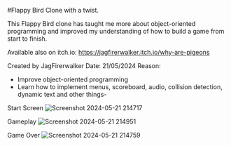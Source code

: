 #Flappy Bird Clone with a twist.

This Flappy Bird clone has taught me more about object-oriented programming and improved my understanding of how to build a game from start to finish.

Available also on itch.io: https://jagfirerwalker.itch.io/why-are-pigeons

Created by JagFirerwalker
Date: 21/05/2024
Reason:
- Improve object-oriented programming
- Learn how to implement menus, scoreboard, audio, collision detection, dynamic text and other things-

Start Screen
  ![Screenshot 2024-05-21 214717](https://github.com/jagfirerwalker/Primer---Flappy-Bird-OOP/assets/9025079/da237351-e18e-43da-9c7b-948e7ff3da7f)

Gameplay
![Screenshot 2024-05-21 214951](https://github.com/jagfirerwalker/Primer---Flappy-Bird-OOP/assets/9025079/b48529b1-77cc-476e-bd9d-6c6c5e58c8f6)

Game Over
![Screenshot 2024-05-21 214759](https://github.com/jagfirerwalker/Primer---Flappy-Bird-OOP/assets/9025079/46e791ff-f497-4082-8c34-3de5b194c6c3)
